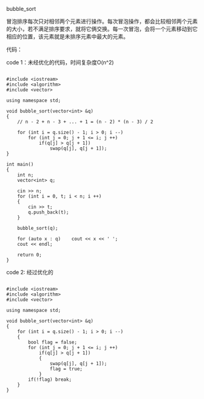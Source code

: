 bubble_sort

冒泡排序每次只对相邻两个元素进行操作。每次冒泡操作，都会比较相邻两个元素的大小，若不满足排序要求，就将它俩交换。每一次冒泡，会将一个元素移动到它相应的位置，该元素就是未排序元素中最大的元素。

代码：

code 1：未经优化的代码，时间复杂度O(n^2)

```
	
#include <iostream>
#include <algorithm>
#include <vector>

using namespace std;

void bubble_sort(vector<int> &q)
{
	// n - 2 + n - 3 + ... + 1 = (n - 2) * (n - 3) / 2 

	for (int i = q.size() - 1; i > 0; i --)
		for (int j = 0; j + 1 <= i; j ++)
			if(q[j] > q[j + 1])
				swap(q[j], q[j + 1]);
}

int main()
{
	int n; 
	vector<int> q;

	cin >> n;
	for (int i = 0, t; i < n; i ++)
	{
		cin >> t;
		q.push_back(t);
	}

	bubble_sort(q);

	for (auto x : q)	cout << x << ' ';
	cout << endl;

	return 0;
}

```
code 2: 经过优化的

```
	
#include <iostream>
#include <algorithm>
#include <vector>

using namespace std;

void bubble_sort(vector<int> &q)
{
	for (int i = q.size() - 1; i > 0; i --)
	{
		bool flag = false;
		for (int j = 0; j + 1 <= i; j ++)
			if(q[j] > q[j + 1])
			{
				swap(q[j], q[j + 1]);
				flag = true;
			}
		if(!flag) break;
	}
}

```